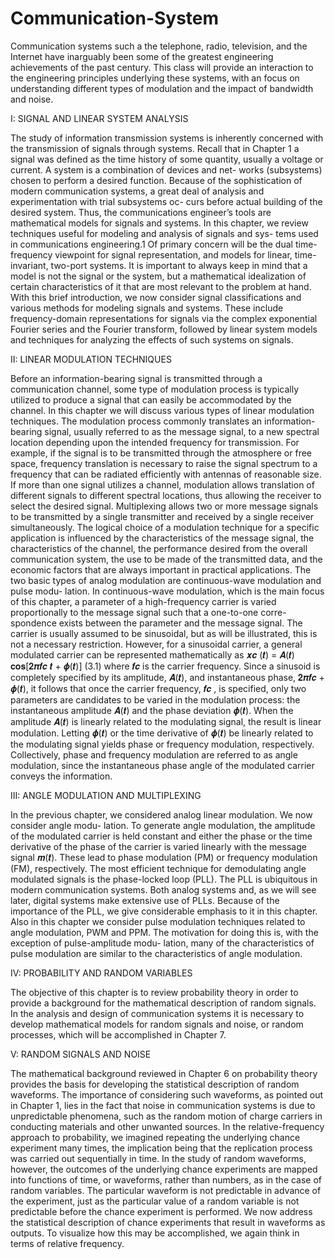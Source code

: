 # Communication-System

Communication systems such a the telephone, radio, television, and the Internet have inarguably been some of the greatest engineering achievements of the past century. This class will provide an interaction to the engineering principles underlying these systems, with an focus on understanding different types of modulation and the impact of bandwidth and noise.

I: SIGNAL AND LINEAR SYSTEM ANALYSIS

The study of information transmission systems is inherently concerned with the transmission of signals through systems. Recall that in Chapter 1 a signal was defined as the time history of some quantity, usually a voltage or current. A system is a combination of devices and net- works (subsystems) chosen to perform a desired function. Because of the sophistication of modern communication systems, a great deal of analysis and experimentation with trial subsystems oc- curs before actual building of the desired system. Thus, the communications engineer’s tools are mathematical models for signals and systems.
In this chapter, we review techniques useful for modeling and analysis of signals and sys- tems used in communications engineering.1 Of primary concern will be the dual time-frequency viewpoint for signal representation, and models for linear, time-invariant, two-port systems. It is important to always keep in mind that a model is not the signal or the system, but a mathematical idealization of certain characteristics of it that are most relevant to the problem at hand.
With this brief introduction, we now consider signal classifications and various methods for modeling signals and systems. These include frequency-domain representations for signals via the complex exponential Fourier series and the Fourier transform, followed by linear system models and techniques for analyzing the effects of such systems on signals.

II: LINEAR MODULATION TECHNIQUES

Before an information-bearing signal is transmitted through a communication channel, some type of modulation process is typically utilized to produce a signal that can easily be accommodated by the channel. In this chapter we will discuss various types of linear modulation techniques. The modulation process commonly translates an information-bearing signal, usually referred to as the message signal, to a new spectral location depending upon the intended frequency for transmission. For example, if the signal is to be transmitted through the atmosphere or free space, frequency translation is necessary to raise the signal spectrum to a frequency that can be radiated efficiently with antennas of reasonable size. If more than one signal utilizes a channel, modulation allows translation of different signals to different spectral locations, thus allowing the receiver to select the desired signal. Multiplexing allows two or more message signals to be transmitted by a single transmitter and received by a single receiver simultaneously. The logical choice of a modulation technique for a specific application is influenced by the characteristics of the message signal, the characteristics of the channel, the performance desired from the overall communication system, the use to be made of the transmitted data, and the economic factors that are always important in practical applications.
The two basic types of analog modulation are continuous-wave modulation and pulse modu- lation. In continuous-wave modulation, which is the main focus of this chapter, a parameter of a high-frequency carrier is varied proportionally to the message signal such that a one-to-one corre- spondence exists between the parameter and the message signal. The carrier is usually assumed to be sinusoidal, but as will be illustrated, this is not a necessary restriction. However, for a sinusoidal carrier, a general modulated carrier can be represented mathematically as
𝒙𝒄 (𝒕) = 𝑨(𝒕) 𝐜𝐨𝐬[𝟐𝝅𝒇𝒄 𝒕 + 𝝓(𝒕)] (3.1)
where 𝒇𝒄 is the carrier frequency. Since a sinusoid is completely specified by its amplitude, 𝑨(𝒕), and instantaneous phase, 𝟐𝝅𝒇𝒄 + 𝝓(𝒕), it follows that once the carrier frequency, 𝒇𝒄 , is specified, only two parameters are candidates to be varied in the modulation process: the instantaneous amplitude 𝑨(𝒕) and the phase deviation 𝝓(𝒕). When the amplitude 𝑨(𝒕) is linearly related to the modulating signal, the result is linear modulation. Letting 𝝓(𝒕) or the time derivative of 𝝓(𝒕) be linearly related to the modulating signal yields phase or frequency modulation, respectively. Collectively, phase and frequency modulation are referred to as angle modulation, since the instantaneous phase angle of the modulated carrier conveys the information.

III: ANGLE MODULATION AND MULTIPLEXING

In the previous chapter, we considered analog linear modulation. We now consider angle modu- lation. To generate angle modulation, the amplitude of the modulated carrier is held constant and either the phase or the time derivative of the phase of the carrier is varied linearly with the message signal 𝒎(𝒕). These lead to phase modulation (PM) or frequency modulation (FM), respectively.
The most efficient technique for demodulating angle modulated signals is the phase-locked loop (PLL). The PLL is ubiquitous in modern communication systems. Both analog systems and, as we will see later, digital systems make extensive use of PLLs. Because of the importance of the PLL, we give considerable emphasis to it in this chapter.
Also in this chapter we consider pulse modulation techniques related to angle modulation, PWM and PPM. The motivation for doing this is, with the exception of pulse-amplitude modu- lation, many of the characteristics of pulse modulation are similar to the characteristics of angle modulation.

IV: PROBABILITY AND RANDOM VARIABLES

The objective of this chapter is to review probability theory in order to provide a background for the mathematical description of random signals. In the analysis and design of communication systems it is necessary to develop mathematical models for random signals and noise, or random processes, which will be accomplished in Chapter 7.

V: RANDOM SIGNALS AND NOISE

The mathematical background reviewed in Chapter 6 on probability theory provides the basis for developing the statistical description of random waveforms. The importance of considering such waveforms, as pointed out in Chapter 1, lies in the fact that noise in communication systems is due to unpredictable phenomena, such as the random motion of charge carriers in conducting materials and other unwanted sources.
In the relative-frequency approach to probability, we imagined repeating the underlying chance experiment many times, the implication being that the replication process was carried out sequentially in time. In the study of random waveforms, however, the outcomes of the underlying chance experiments are mapped into functions of time, or waveforms, rather than numbers, as in the case of random variables. The particular waveform is not predictable in advance of the experiment, just as the particular value of a random variable is not predictable before the chance experiment is performed. We now address the statistical description of chance experiments that result in waveforms as outputs. To visualize how this may be accomplished, we again think in terms of relative frequency.


